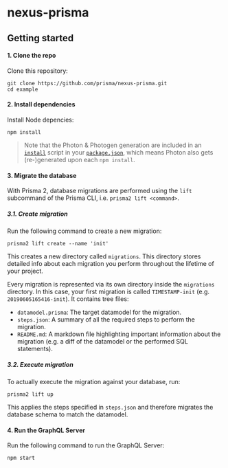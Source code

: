 # nexus-prisma

## Getting started

#### 1. Clone the repo

Clone this repository:

```
git clone https://github.com/prisma/nexus-prisma.git
cd example
```

#### 2. Install dependencies

Install Node depencies:

```
npm install
```

> Note that the Photon & Photogen generation are included in an [`install`](./example/package.json#L6) script in your [`package.json`](./example/package.json), which means Photon also gets (re-)generated upon each `npm install`.

#### 3. Migrate the database

With Prisma 2, database migrations are performed using the `lift` subcommand of the Prisma CLI, i.e. `prisma2 lift <command>`.

##### 3.1. Create migration

Run the following command to create a new migration:

```
prisma2 lift create --name 'init'
```

This creates a new directory called `migrations`. This directory stores detailed info about each migration you perform throughout the lifetime of your project.

Every migration is represented via its own directory inside the `migrations` directory. In this case, your first migration is called `TIMESTAMP-init` (e.g. `20190605165416-init`). It contains tree files:

- `datamodel.prisma`: The target datamodel for the migration.
- `steps.json`: A summary of all the required steps to perform the migration.
- `README.md`: A markdown file highlighting important information about the migration (e.g. a diff of the datamodel or the performed SQL statements).

##### 3.2. Execute migration

To actually execute the migration against your database, run:

```
prisma2 lift up
```

This applies the steps specified in `steps.json` and therefore migrates the database schema to match the datamodel.

#### 4. Run the GraphQL Server

Run the following command to run the GraphQL Server:

```
npm start
```
